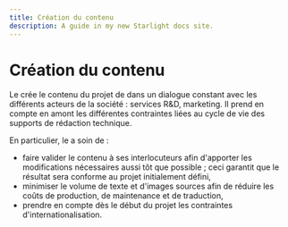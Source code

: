 ```yaml
---
title: Création du contenu
description: A guide in my new Starlight docs site.
---
```

# Création du contenu

Le crée le contenu du projet de dans un dialogue constant avec les
différents acteurs de la société : services R&D, marketing. Il prend en
compte en amont les différentes contraintes liées au cycle de vie des
supports de rédaction technique.

En particulier, le a soin de :

-   faire valider le contenu à ses interlocuteurs afin d\'apporter les
    modifications nécessaires aussi tôt que possible ; ceci garantit que
    le résultat sera conforme au projet initialement défini,
-   minimiser le volume de texte et d\'images sources afin de réduire
    les coûts de production, de maintenance et de traduction,
-   prendre en compte dès le début du projet les contraintes
    d\'internationalisation.
